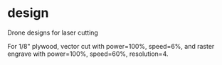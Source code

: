 design
======

Drone designs for laser cutting

For 1/8" plywood, vector cut with power=100%, speed=6%, and raster engrave with power=100%, speed=60%, resolution=4.
